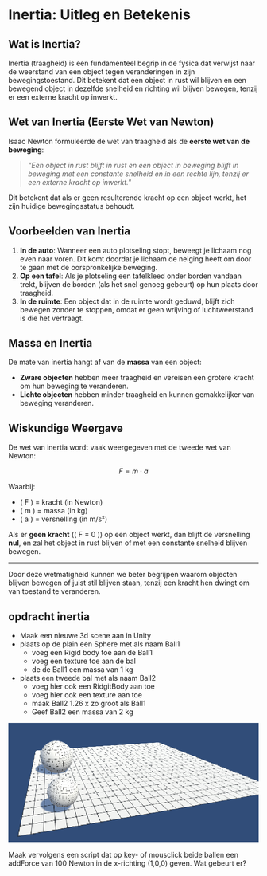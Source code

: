 # Inertia: Uitleg en Betekenis

## Wat is Inertia?

Inertia (traagheid) is een fundamenteel begrip in de fysica dat verwijst naar de weerstand van een object tegen veranderingen in zijn bewegingstoestand. Dit betekent dat een object in rust wil blijven en een bewegend object in dezelfde snelheid en richting wil blijven bewegen, tenzij er een externe kracht op inwerkt.

## Wet van Inertia (Eerste Wet van Newton)

Isaac Newton formuleerde de wet van traagheid als de **eerste wet van de beweging**:

> *"Een object in rust blijft in rust en een object in beweging blijft in beweging met een constante snelheid en in een rechte lijn, tenzij er een externe kracht op inwerkt."*

Dit betekent dat als er geen resulterende kracht op een object werkt, het zijn huidige bewegingsstatus behoudt.

## Voorbeelden van Inertia

1. **In de auto**: Wanneer een auto plotseling stopt, beweegt je lichaam nog even naar voren. Dit komt doordat je lichaam de neiging heeft om door te gaan met de oorspronkelijke beweging.
2. **Op een tafel**: Als je plotseling een tafelkleed onder borden vandaan trekt, blijven de borden (als het snel genoeg gebeurt) op hun plaats door traagheid.
3. **In de ruimte**: Een object dat in de ruimte wordt geduwd, blijft zich bewegen zonder te stoppen, omdat er geen wrijving of luchtweerstand is die het vertraagt.

## Massa en Inertia

De mate van inertia hangt af van de **massa** van een object: 

- **Zware objecten** hebben meer traagheid en vereisen een grotere kracht om hun beweging te veranderen.
- **Lichte objecten** hebben minder traagheid en kunnen gemakkelijker van beweging veranderen.

## Wiskundige Weergave

De wet van inertia wordt vaak weergegeven met de tweede wet van Newton:

$$ F = m \cdot a $$

Waarbij:
- \( F \) = kracht (in Newton)
- \( m \) = massa (in kg)
- \( a \) = versnelling (in m/s²)

Als er **geen kracht** (\( F = 0 \)) op een object werkt, dan blijft de versnelling **nul**, en zal het object in rust blijven of met een constante snelheid blijven bewegen.

---

Door deze wetmatigheid kunnen we beter begrijpen waarom objecten blijven bewegen of juist stil blijven staan, tenzij een kracht hen dwingt om van toestand te veranderen.


## opdracht inertia
- Maak een nieuwe 3d scene aan in Unity
- plaats op de plain een Sphere met als naam Ball1
  - voeg een Rigid body toe aan de Ball1
  - voeg een texture toe aan de bal
  - de de Ball1 een massa van 1 kg
- plaats een tweede bal met als naam Ball2
  - voeg hier ook een RidgitBody aan toe
  - voeg hier ook een texture aan toe
  - maak Ball2 1.26 x zo groot als Ball1
  - Geef Ball2 een massa van 2 kg

![opdracht inertia](images/inerta.png)

Maak vervolgens een script dat op key- of mousclick beide ballen een addForce van 100 Newton in de x-richting (1,0,0) geven. Wat gebeurt er?

